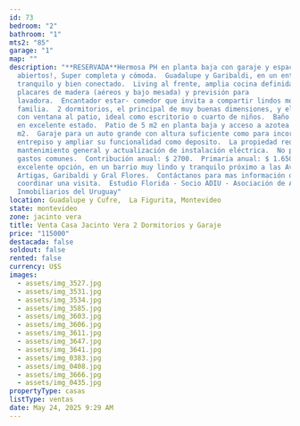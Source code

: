 ```yaml
---
id: 73
bedroom: "2"
bathroom: "1"
mts2: "85"
garage: "1"
map: ""
description: "**RESERVADA**Hermosa PH en planta baja con garaje y espacios
  abiertos!, Super completa y cómoda.  Guadalupe y Garibaldi, en un entorno
  tranquilo y bien conectado.  Living al frente, amplia cocina definida con
  placares de madera (aéreos y bajo mesada) y previsión para
  lavadora.  Encantador estar- comedor que invita a compartir lindos momentos en
  familia.  2 dormitorios, el principal de muy buenas dimensiones, y el segundo
  con ventana al patio, ideal como escritorio o cuarto de niños.  Baño completo
  en excelente estado.  Patio de 5 m2 en planta baja y acceso a azotea de 14
  m2.  Garaje para un auto grande con altura suficiente como para incorporar un
  entrepiso y ampliar su funcionalidad como deposito.  La propiedad requiere
  mantenimiento general y actualización de instalación eléctrica.  No paga
  gastos comunes.  Contribución anual: $ 2700.  Primaria anual: $ 1.650  Es una
  excelente opción, en un barrio muy lindo y tranquilo próximo a las Avenidas Br
  Artigas, Garibaldi y Gral Flores.  Contáctanos para mas información o para
  coordinar una visita.  Estudio Florida - Socio ADIU - Asociación de Agentes
  Inmobiliarios del Uruguay"
location: Guadalupe y Cufre,  La Figurita, Montevideo
state: montevideo
zone: jacinto vera
title: Venta Casa Jacinto Vera 2 Dormitorios y Garaje
price: "115000"
destacada: false
soldout: false
rented: false
currency: U$S
images:
  - assets/img_3527.jpg
  - assets/img_3531.jpg
  - assets/img_3534.jpg
  - assets/img_3585.jpg
  - assets/img_3603.jpg
  - assets/img_3606.jpg
  - assets/img_3611.jpg
  - assets/img_3647.jpg
  - assets/img_3641.jpg
  - assets/img_0383.jpg
  - assets/img_0408.jpg
  - assets/img_3666.jpg
  - assets/img_0435.jpg
propertyType: casas
listType: ventas
date: May 24, 2025 9:29 AM
---
```

